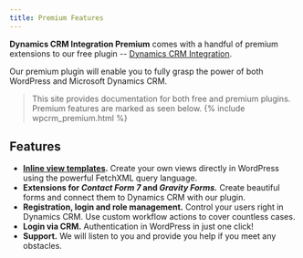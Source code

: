 ```yaml
---
title: Premium Features
---
```


**Dynamics CRM Integration Premium** comes with a handful of premium extensions to our free plugin&nbsp;-- [Dynamics CRM Integration](https://wordpress.org/plugins/integration-dynamics/).

Our premium plugin will enable you to fully grasp the power of both WordPress and Microsoft Dynamics CRM.

> This site provides documentation for both free and premium plugins. Premium features are marked as seen below.
> {% include wpcrm_premium.html %}

## Features

- **[Inline view templates](/wpcrm/views/#inline-views).** Create your own views directly in WordPress using the powerful FetchXML query language.
- **Extensions for *Contact Form 7* and *Gravity Forms.*** Create beautiful forms and connect them to Dynamics CRM with our plugin.
- **Registration, login and role management.** Control your users right in Dynamics CRM. Use custom workflow actions to cover countless cases.
- **Login via CRM.** Authentication in WordPress in just one click!
- **Support.** We will listen to you and provide you help if you meet any obstacles.
